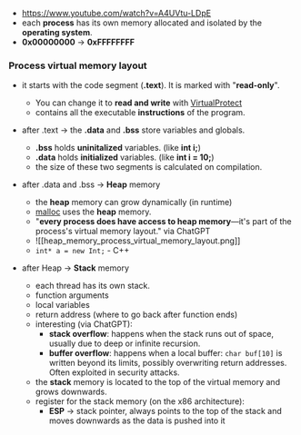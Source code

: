 -  https://www.youtube.com/watch?v=A4UVtu-LDpE
-  each **process** has its own memory allocated and isolated by the **operating system**.
-  **0x00000000** -> **0xFFFFFFFF**

### Process virtual memory layout
-  it starts with the code segment (**.text**). It is marked with "**read-only**".
	-  You can change it to **read and write** with [VirtualProtect](https://learn.microsoft.com/en-us/windows/win32/api/memoryapi/nf-memoryapi-virtualprotect)
	-  contains all the executable **instructions** of the program.
- after .text -> the **.data** and **.bss** store variables and globals.
	- **.bss** holds **uninitalized** variables. (like **int i;**)
	- **.data** holds **initialized** variables. (like **int i = 10;**)
	- the size of these two segments is calculated on compilation.
- after .data and .bss -> **Heap** memory
	- the **heap** memory can grow dynamically (in runtime)
	- [malloc](https://en.cppreference.com/w/c/memory/malloc) uses the **heap** memory.
	- "**every process does have access to heap memory**—it's part of the process's virtual memory layout." via ChatGPT
	- ![[heap_memory_process_virtual_memory_layout.png]]
	- `int* a = new Int;` - C++

- after Heap -> **Stack** memory
	- each thread has its own stack.
	- function arguments
	- local variables
	- return address (where to go back after function ends)
	- interesting (via ChatGPT):
		-  **stack overflow**: happens when the stack runs out of space, usually due to deep or infinite recursion.
		-  **buffer overflow**: happens when a local buffer: `char buf[10]` is written beyond its limits, possibly overwriting return addresses. Often exploited in security attacks.
	- the **stack** memory is located to the top of the virtual memory and grows downwards.
	- register for the stack memory (on the x86 architecture): 
		- **ESP** -> stack pointer, always points to the top of the stack and moves downwards as the data is pushed into it